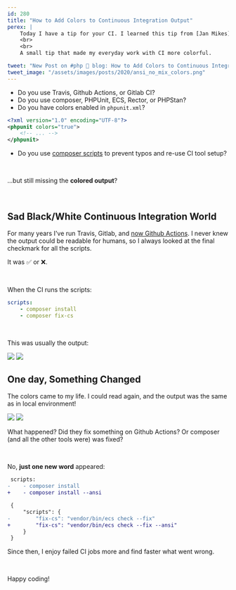 ```yaml
---
id: 280
title: "How to Add Colors to Continuous Integration Output"
perex: |
    Today I have a tip for your CI. I learned this tip from [Jan Mikes](https://github.com/JanMikes).
    <br>
    <br>
    A small tip that made my everyday work with CI more colorful.

tweet: "New Post on #php 🐘 blog: How to Add Colors to Continuous Integration Output"
tweet_image: "/assets/images/posts/2020/ansi_no_mix_colors.png"
---
```


- Do you use Travis, Github Actions, or Gitlab CI?
- Do you use composer, PHPUnit, ECS, Rector, or PHPStan?
- Do you have colors enabled in `phpunit.xml`?

```xml
<?xml version="1.0" encoding="UTF-8"?>
<phpunit colors="true">
    <!-- ... -->
</phpunit>
```

- Do you use [composer scripts](https://blog.martinhujer.cz/have-you-tried-composer-scripts/) to prevent typos and re-use CI tool setup?

<br>

...but still missing the **colored output**?

<br>

## Sad Black/White Continuous Integration World

For many years I've run Travis, Gitlab, and [now Github Actions](/blog/2020/01/27/switch-travis-to-github-actions-to-reduce-stress/). I never knew the output could be readable for humans, so I always looked at the final checkmark for all the scripts.

It was ✅ or ❌.

<br>

When the CI runs the scripts:

```yaml
scripts:
    - composer install
    - composer fix-cs
```

<br>


This was usually the output:

<img src="/assets/images/posts/2020/ansi_no_colors.png">
<img src="/assets/images/posts/2020/ansi_no_colors_2.png">

<br>

## One day, Something Changed

The colors came to my life. I could read again, and the output was the same as in local environment!

<img src="/assets/images/posts/2020/ansi_colors.png" class="shadow img-thumbnail">
<img src="/assets/images/posts/2020/ansi_colors_2.png" class="shadow img-thumbnail">

What happened? Did they fix something on Github Actions? Or composer (and all the other tools were) was fixed?

<br>

No, **just one new word** appeared:

```diff
 scripts:
-    - composer install
+    - composer install --ansi
```

```diff
 {
     "scripts": {
-        "fix-cs": "vendor/bin/ecs check --fix"
+        "fix-cs": "vendor/bin/ecs check --fix --ansi"
     }
 }
```

Since then, I enjoy failed CI jobs more and find faster what went wrong.

<br>

Happy coding!
